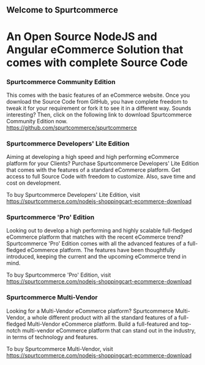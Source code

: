 
## Welcome to Spurtcommerce

# An Open Source NodeJS and Angular eCommerce Solution that comes with complete Source Code

### Spurtcommerce Community Edition
This comes with the basic features of an eCommerce website. Once you download the Source Code from GitHub, you have complete freedom to tweak it for your requirement or fork it to see it in a different way. Sounds interesting? Then, click on the following link to download Spurtcommerce Community Edition now. 
https://github.com/spurtcommerce/spurtcommerce

### Spurtcommerce Developers' Lite Edition

Aiming at developing a high speed and high performing eCommerce platform for your Clients? Purchase Spurtcommerce Developers' Lite Edition that comes with the features of a standard eCommerce platform. Get access to full Source Code with freedom to customize. Also, save time and cost on development. 

To buy Spurtcommerce Developers' Lite Edition, visit https://spurtcommerce.com/nodejs-shoppingcart-ecommerce-download

### Spurtcommerce 'Pro' Edition 

Looking out to develop a high performing and highly scalable full-fledged eCommerce platform that matches with the recent eCommerce trend? Spurtcommerce 'Pro' Edition comes with all the advanced features of a full-fledged eCommerce platform. The features have been thoughtfully introduced, keeping the current and the upcoming eCommerce trend in mind. 

To buy Spurtcommerce 'Pro' Edition, visit https://spurtcommerce.com/nodejs-shoppingcart-ecommerce-download

### Spurtcommerce Multi-Vendor

Looking for a Multi-Vendor eCommerce platform? Spurtcommerce Multi-Vendor, a whole different product with all the standard features of a full-fledged Multi-Vendor eCommerce platform. Build a full-featured and top-notch multi-vendor eCommerce platform that can stand out in the industry, in terms of technology and features. 

To buy Spurtcommerce Multi-Vendor, visit https://spurtcommerce.com/nodejs-shoppingcart-ecommerce-download
